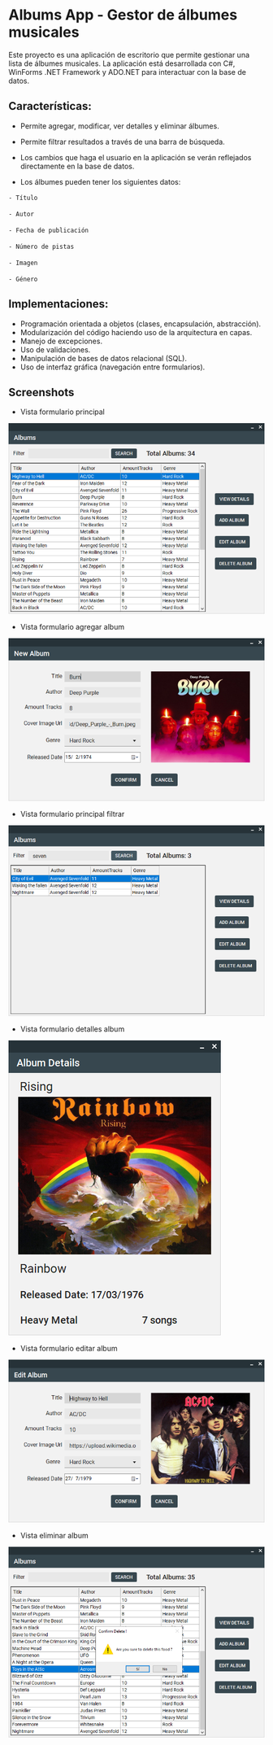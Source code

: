 # Albums App - Gestor de álbumes musicales

Este proyecto es una aplicación de escritorio que permite gestionar una lista de álbumes musicales. La aplicación está desarrollada con C#, WinForms .NET Framework y ADO.NET para interactuar con la base de datos.

## Características:

- Permite agregar, modificar, ver detalles y eliminar álbumes.

- Permite filtrar resultados a través de una barra de búsqueda.

- Los cambios que haga el usuario en la aplicación se verán reflejados directamente en la base de datos.
  
- Los álbumes pueden tener los siguientes datos:

````
- Título

- Autor

- Fecha de publicación

- Número de pistas

- Imagen

- Género
````

## Implementaciones:

- Programación orientada a objetos (clases, encapsulación, abstracción).
- Modularización del código haciendo uso de la arquitectura en capas.
- Manejo de excepciones.
- Uso de validaciones.
- Manipulación de bases de datos relacional (SQL).
- Uso de interfaz gráfica (navegación entre formularios).

## Screenshots

- Vista formulario principal

![](assets/screenshots/main-alubms-form-view.PNG)

- Vista formulario agregar album

![](assets/screenshots/add-album-form-view.PNG)

- Vista formulario principal filtrar

![](assets/screenshots/search-view.PNG)

- Vista formulario detalles album

![](assets/screenshots/details-album-form-view.PNG)

- Vista formulario editar album

![](assets/screenshots/edit-album-view.PNG)

- Vista eliminar album

![](assets/screenshots/delete-view.PNG)

